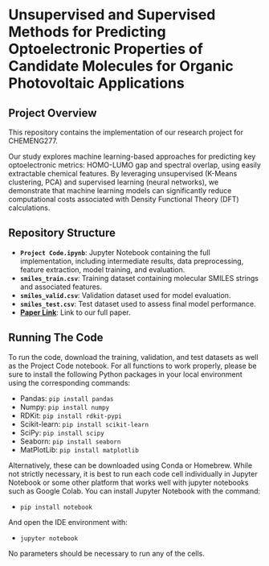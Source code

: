 # Unsupervised and Supervised Methods for Predicting Optoelectronic Properties of Candidate Molecules for Organic Photovoltaic Applications

## Project Overview

This repository contains the implementation of our research project for CHEMENG277.  

Our study explores machine learning-based approaches for predicting key optoelectronic metrics: HOMO-LUMO gap and spectral overlap, using easily extractable chemical features. By leveraging unsupervised (K-Means clustering, PCA) and supervised learning (neural networks), we demonstrate that machine learning models can significantly reduce computational costs associated with Density Functional Theory (DFT) calculations.

## Repository Structure

- **`Project Code.ipynb`**: Jupyter Notebook containing the full implementation, including intermediate results, data preprocessing, feature extraction, model training, and evaluation.
- **`smiles_train.csv`**: Training dataset containing molecular SMILES strings and associated features.
- **`smiles_valid.csv`**: Validation dataset used for model evaluation.
- **`smiles_test.csv`**: Test dataset used to assess final model performance.
- **[Paper Link](https://docs.google.com/document/d/1cgpYhfUGrXe7-K0WmqduTYuskYvJ0pTrhX8rY3Lp6ys/edit?usp=sharing)**: Link to our full paper.

## Running The Code

To run the code, download the training, validation, and test datasets as well as the Project Code notebook. For all functions to work properly, please be sure to install the following Python packages in your local environment using the corresponding commands:
- Pandas: `pip install pandas`
- Numpy: `pip install numpy`
- RDKit: `pip install rdkit-pypi`
- Scikit-learn: `pip install scikit-learn`
- SciPy: `pip install scipy`
- Seaborn: `pip install seaborn`
- MatPlotLib: `pip install matplotlib`

Alternatively, these can be downloaded using Conda or Homebrew. While not strictly necessary, it is best to run each code cell individually in Jupyter Notebook or some other platform that works well with jupyter notebooks such as Google Colab. You can install Jupyter Notebook with the command:
- `pip install notebook`

And open the IDE environment with:
- `jupyter notebook`

No parameters should be necessary to run any of the cells.

